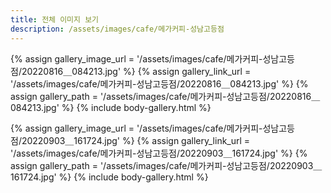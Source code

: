 ```yaml
---
title: 전체 이미지 보기
description: /assets/images/cafe/메가커피-성남고등점
---
```




{% assign gallery_image_url = '/assets/images/cafe/메가커피-성남고등점/20220816＿084213.jpg' %}
{% assign gallery_link_url = '/assets/images/cafe/메가커피-성남고등점/20220816＿084213.jpg' %}
{% assign gallery_path = '/assets/images/cafe/메가커피-성남고등점/20220816＿084213.jpg' %}
{% include body-gallery.html %}

{% assign gallery_image_url = '/assets/images/cafe/메가커피-성남고등점/20220903＿161724.jpg' %}
{% assign gallery_link_url = '/assets/images/cafe/메가커피-성남고등점/20220903＿161724.jpg' %}
{% assign gallery_path = '/assets/images/cafe/메가커피-성남고등점/20220903＿161724.jpg' %}
{% include body-gallery.html %}
